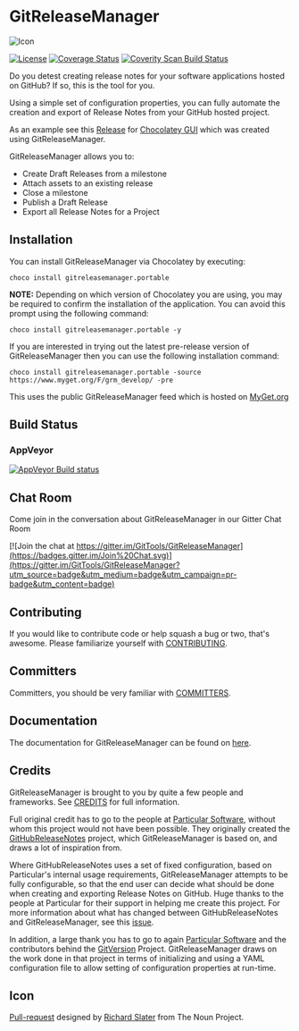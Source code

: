 # GitReleaseManager

![Icon](https://raw.github.com/GitTools/GitReleaseManager/develop/Icons/package_icon_no_credit.png)

[![License](https://img.shields.io/:license-mit-blue.svg)](https://gep13.mit-license.org)
[![Coverage Status](https://coveralls.io/repos/GitTools/GitReleaseManager/badge.svg?branch=develop)](https://coveralls.io/r/GitTools/GitReleaseManager?branch=develop)
[![Coverity Scan Build Status](https://scan.coverity.com/projects/5110/badge.svg)](https://scan.coverity.com/projects/5110)

Do you detest creating release notes for your software applications hosted on GitHub? If so, this is the tool for you.

Using a simple set of configuration properties, you can fully automate the creation and export of Release Notes from your GitHub hosted project.

As an example see this [Release](https://github.com/chocolatey/ChocolateyGUI/releases/tag/0.12.0) for [Chocolatey GUI](https://github.com/chocolatey/ChocolateyGUI) which was created using GitReleaseManager.

GitReleaseManager allows you to:

- Create Draft Releases from a milestone
- Attach assets to an existing release
- Close a milestone
- Publish a Draft Release
- Export all Release Notes for a Project

## Installation

You can install GitReleaseManager via Chocolatey by executing:

`choco install gitreleasemanager.portable`

**NOTE:**
Depending on which version of Chocolatey you are using, you may be required to confirm the installation of the application. You can avoid this prompt using the following command:

`choco install gitreleasemanager.portable -y`

If you are interested in trying out the latest pre-release version of GitReleaseManager then you can use the following installation command:

`choco install gitreleasemanager.portable -source https://www.myget.org/F/grm_develop/ -pre`

This uses the public GitReleaseManager feed which is hosted on [MyGet.org](https://www.myget.org/)

## Build Status

### AppVeyor

[![AppVeyor Build status](https://ci.appveyor.com/api/projects/status/hfad7hkscfx4423p/branch/develop?svg=true)](https://ci.appveyor.com/project/GitTools/gitreleasemanager/branch/develop)

## Chat Room

Come join in the conversation about GitReleaseManager in our Gitter Chat Room

[![Join the chat at https://gitter.im/GitTools/GitReleaseManager](https://badges.gitter.im/Join%20Chat.svg)](https://gitter.im/GitTools/GitReleaseManager?utm_source=badge&utm_medium=badge&utm_campaign=pr-badge&utm_content=badge)

## Contributing

If you would like to contribute code or help squash a bug or two, that's awesome. Please familiarize yourself with [CONTRIBUTING](https://github.com/GitTools/GitReleaseManager/blob/develop/CONTRIBUTING.md).

## Committers

Committers, you should be very familiar with [COMMITTERS](https://github.com/GitTools/GitReleaseManager/blob/develop/COMMITTERS.md).

## Documentation

The documentation for GitReleaseManager can be found on [here](https://gittools.github.io/GitReleaseManager/docs/).

## Credits

GitReleaseManager is brought to you by quite a few people and frameworks. See [CREDITS](https://github.com/GitTools/GitReleaseManager/blob/develop/CREDITS.md) for full information.

Full original credit has to go to the people at [Particular Software](https://www.particular.net/), without whom this project would not have been possible. They originally created the [GitHubReleaseNotes](https://github.com/Particular/GitHubReleaseNotes) project, which GitReleaseManager is based on, and draws a lot of inspiration from.

Where GitHubReleaseNotes uses a set of fixed configuration, based on Particular's internal usage requirements, GitReleaseManager attempts to be fully configurable, so that the end user can decide what should be done when creating and exporting Release Notes on GitHub. Huge thanks to the people at Particular for their support in helping me create this project. For more information about what has changed between GitHubReleaseNotes and GitReleaseManager, see this [issue](https://github.com/GitTools/GitReleaseManager/issues/24).

In addition, a large thank you has to go to again [Particular Software](https://www.particular.net/) and the contributors behind the [GitVersion](https://github.com/ParticularLabs/GitVersion) Project. GitReleaseManager draws on the work done in that project in terms of initializing and using a YAML configuration file to allow setting of configuration properties at run-time.

## Icon

[Pull-request](https://thenounproject.com/term/pull-request/116189/) designed by [Richard Slater](https://thenounproject.com/richard.slater/) from The Noun Project.

